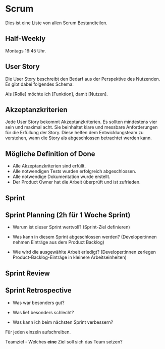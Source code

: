 # Scrum

Dies ist eine Liste von allen Scrum Bestandteilen.

## Half-Weekly

Montags 16:45 Uhr.

## User Story

Die User Story beschreibt den Bedarf aus der Perspektive des Nutzenden. Es gibt dabei folgendes Schema:

Als [Rolle] möchte ich [Funktion], damit [Nutzen].

## Akzeptanzkriterien

Jede User Story bekommt Akzeptanzkriterien. Es sollten mindestens vier sein und maximal acht.
Sie beinhaltet klare und messbare Anforderungen für die Erfüllung der Story. Diese helfen dem Entwicklungsteam zu verstehen,
wann die Story als abgeschlossen betrachtet werden kann.

## Mögliche Definition of Done

- Alle Akzeptanzkriterien sind erfüllt.
- Alle notwendigen Tests wurden erfolgreich abgeschlossen.
- Alle notwendige Dokumentation wurde erstellt.
- Der Product Owner hat die Arbeit überprüft und ist zufrieden.

## Sprint

## Sprint Planning (2h für 1 Woche Sprint)

- Warum ist dieser Sprint wertvoll? (Sprint-Ziel definieren)

- Was kann in diesem Sprint abgeschlossen werden? (Developer:innen nehmen
   Einträge aus dem Product Backlog)

- Wie wird die ausgewählte Arbeit erledigt? (Developer:innen zerlegen
   Product-Backlog-Einträge in kleinere Arbeitseinheiten)

## Sprint Review

## Sprint Retrospective

- Was war besonders gut?

- Was lief besonders schlecht?

- Was kann ich beim nächsten Sprint verbessern?

Für jeden einzeln aufschreiben.

Teamziel - Welches **eine** Ziel soll sich das Team setzen?
